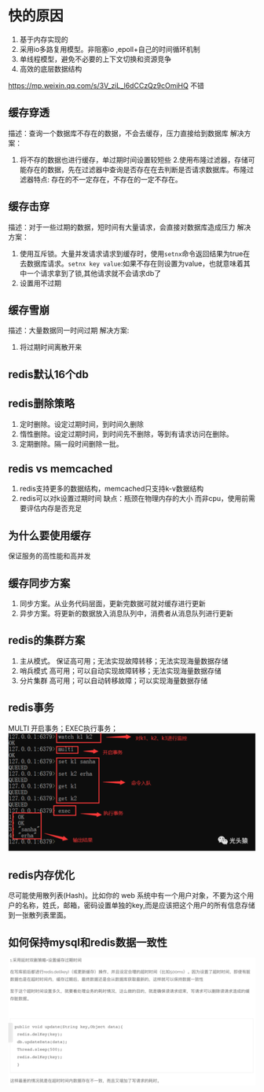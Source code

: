 # 快的原因

1. 基于内存实现的
2. 采用io多路复用模型。非阻塞io ,epoll+自己的时间循环机制
3. 单线程模型，避免不必要的上下文切换和资源竞争
4. 高效的底层数据结构

https://mp.weixin.qq.com/s/3V_ziL_l6dCCzQz9cOmiHQ 不错

## 缓存穿透
描述：查询一个数据库不存在的数据，不会去缓存，压力直接给到数据库
解决方案：
1. 将不存的数据也进行缓存，单过期时间设置较短些
2.使用布隆过滤器，存储可能存在的数据，先在过滤器中查询是否存在在去判断是否请求数据库。布隆过滤器特点: 存在的不一定存在，不存在的一定不存在。
## 缓存击穿
描述：对于一些过期的数据，短时间有大量请求，会直接对数据库造成压力
解决方案：
1. 使用互斥锁。大量并发请求请求到缓存时，使用`setnx`命令返回结果为true在去数据库请求。`setnx key value`:如果不存在则设置为value，也就意味着其中一个请求拿到了锁,其他请求就不会请求db了
2. 设置用不过期
## 缓存雪崩
描述：大量数据同一时间过期
解决方案:
1. 将过期时间离散开来

##  redis默认16个db
## redis删除策略
1. 定时删除。设定过期时间，到时间久删除
2. 惰性删除。设定过期时间，到时间先不删除，等到有请求访问在删除。
3. 定期删除。隔一段时间删除一批。

## redis vs memcached
1. redis支持更多的数据结构，memcached只支持k-v数据结构
2. redis可以对k设置过期时间
缺点：瓶颈在物理内存的大小 而非cpu，使用前需要评估内存是否充足

## 为什么要使用缓存
保证服务的高性能和高并发

## 缓存同步方案
1. 同步方案。从业务代码层面，更新完数据可就对缓存进行更新
2. 异步方案。将更新的数据放入消息队列中，消费者从消息队列进行更新

## redis的集群方案
1. 主从模式。
    保证高可用；无法实现故障转移；无法实现海量数据存储
2. 哨兵模式
    高可用；可以自动实现故障转移；无法实现海量数据存储
3. 分片集群
    高可用；可以自动转移故障；可以实现海量数据存储

## redis事务
MULTI 开启事务；EXEC执行事务；
![image-20220711104209304](https://raw.githubusercontent.com/evilvlso/picsbed/master/image-20220711104209304.png)

## redis内存优化

尽可能使用散列表(Hash)。比如你的 web 系统中有一个用户对象，不要为这个用户的名称，姓氏，邮箱，密码设置单独的key,而是应该把这个用户的所有信息存储到一张散列表里面。

## 如何保持mysql和redis数据一致性

<img src="https://raw.githubusercontent.com/evilvlso/picsbed/master/image-20220718174349186.png" alt="image-20220718174349186" style="zoom:50%;" />